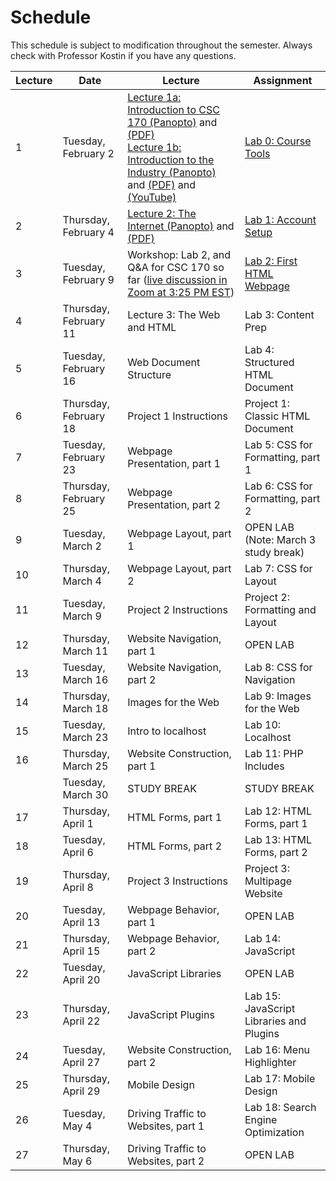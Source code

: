 # Schedule
This schedule is subject to modification throughout the semester. Always check with Professor Kostin if you have any questions.

| Lecture | Date                        | Lecture                             | Assignment                             |
| ------- | --------------------------- | ----------------------------------- | ---------------------------------------- |
| 1       | Tuesday, February 2  | [Lecture 1a: Introduction to CSC 170 (Panopto)](https://rochester.hosted.panopto.com/Panopto/Pages/Viewer.aspx?id=b785f3ff-77e8-4f1e-b342-acae0128a2f8) and [(PDF)](01-intro/intro-csc170.pdf)<br>[Lecture 1b: Introduction to the Industry (Panopto) ](https://rochester.hosted.panopto.com/Panopto/Pages/Viewer.aspx?id=52ba787a-2584-4ce2-a846-acae0128ef27)and [(PDF)](01-intro/intro-industry.pdf) and [(YouTube)](https://youtu.be/J8hzJxb0rpc) | [Lab 0: Course Tools](lab00-course-tools/instructions.md) |
| 2       | Thursday, February 4  | [Lecture 2: The Internet (Panopto)](https://rochester.hosted.panopto.com/Panopto/Pages/Viewer.aspx?id=6bc432aa-67a8-4203-897f-acc5002fbf0f) and [(PDF)](02-the-internet/the-internet.pdf) | [Lab 1: Account Setup](lab01-account-setup/instructions.md) |
| 3       | Tuesday, February 9   | Workshop: Lab 2, and Q&A for CSC 170 so far ([live discussion in Zoom at 3:25 PM EST](https://rochester.zoom.us/j/94588270910?pwd=OTljaHNGbkdvTHFES1lJa3pITmgzdz09)) | [Lab 2: First HTML Webpage](lab02-first-html-webpage/instructions.md) |
| 4       | Thursday, February 11 | Lecture 3: The Web and HTML | Lab 3: Content Prep                      |
| 5       | Tuesday, February 16  | Web Document Structure              | Lab 4: Structured HTML Document          |
| 6       | Thursday, February 18 | Project 1 Instructions              | Project 1: Classic HTML Document  |
| 7       | Tuesday, February 23  | Webpage Presentation, part 1        | Lab 5: CSS for Formatting, part 1        |
| 8       | Thursday, February 25 | Webpage Presentation, part 2        | Lab 6: CSS for Formatting, part 2        |
| 9       | Tuesday, March 2      | Webpage Layout, part 1              | OPEN LAB (Note: March 3 study break)     |
| 10      | Thursday, March 4     | Webpage Layout, part 2              | Lab 7: CSS for Layout                    |
| 11      | Tuesday, March 9      | Project 2 Instructions              | Project 2: Formatting and Layout  |
| 12      | Thursday, March 11    | Website Navigation, part 1          | OPEN LAB                                 |
| 13      | Tuesday, March 16     | Website Navigation, part 2          | Lab 8: CSS for Navigation                |
| 14      | Thursday, March 18    | Images for the Web                  | Lab 9: Images for the Web                |
| 15      | Tuesday, March 23     | Intro to localhost                  | Lab 10: Localhost                        |
| 16      | Thursday, March 25    | Website Construction, part 1        | Lab 11: PHP Includes                     |
|         | Tuesday, March 30     | STUDY BREAK                         | STUDY BREAK                              |
| 17      | Thursday, April 1     | HTML Forms, part 1                  | Lab 12: HTML Forms, part 1               |
| 18      | Tuesday, April 6      | HTML Forms, part 2                  | Lab 13: HTML Forms, part 2               |
| 19      | Thursday, April 8     | Project 3 Instructions              | Project 3: Multipage Website                              |
| 20      | Tuesday, April 13     | Webpage Behavior, part 1            | OPEN LAB                                 |
| 21      | Thursday, April 15    | Webpage Behavior, part 2            | Lab 14: JavaScript                       |
| 22      | Tuesday, April 20     | JavaScript Libraries                | OPEN LAB                                 |
| 23      | Thursday, April 22    | JavaScript Plugins                  | Lab 15: JavaScript Libraries and Plugins |
| 24      | Tuesday, April 27     | Website Construction, part 2        | Lab 16: Menu Highlighter                 |
| 25      | Thursday, April 29    | Mobile Design                       | Lab 17: Mobile Design                    |
| 26      | Tuesday, May 4        | Driving Traffic to Websites, part 1 | Lab 18: Search Engine Optimization       |
| 27      | Thursday, May 6       | Driving Traffic to Websites, part 2 | OPEN LAB                                 |
